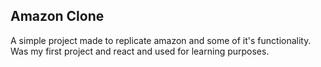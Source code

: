 ## Amazon Clone

A simple project made to replicate amazon and some of it's functionality. 
Was my first project and react and used for learning purposes.
